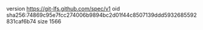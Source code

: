 version https://git-lfs.github.com/spec/v1
oid sha256:74869c95e7fcc274006b9894bc2d01f44c8507139ddd5932685592831caf6b74
size 1566
